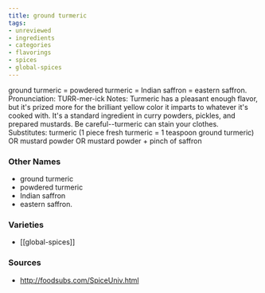 ```yaml
---
title: ground turmeric
tags:
- unreviewed
- ingredients
- categories
- flavorings
- spices
- global-spices
---
```

ground turmeric = powdered turmeric = Indian saffron = eastern saffron. Pronunciation: TURR-mer-ick Notes: Turmeric has a pleasant enough flavor, but it's prized more for the brilliant yellow color it imparts to whatever it's cooked with. It's a standard ingredient in curry powders, pickles, and prepared mustards. Be careful--turmeric can stain your clothes. Substitutes: turmeric (1 piece fresh turmeric = 1 teaspoon ground turmeric) OR mustard powder OR mustard powder + pinch of saffron

### Other Names

* ground turmeric
* powdered turmeric
* Indian saffron
* eastern saffron.

### Varieties

* [[global-spices]]

### Sources
* http://foodsubs.com/SpiceUniv.html

